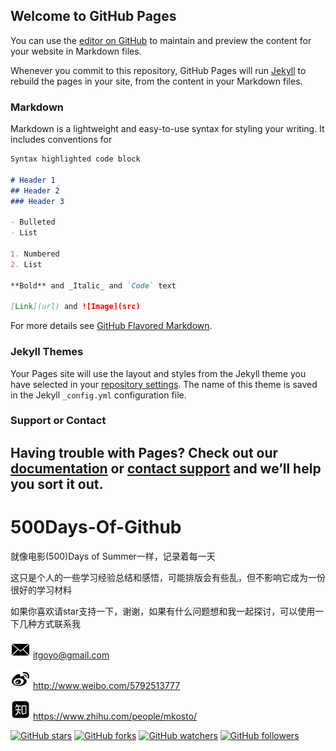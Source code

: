 ## Welcome to GitHub Pages

You can use the [editor on GitHub](https://github.com/itgoyo/500Days-Of-Github/edit/master/index.md) to maintain and preview the content for your website in Markdown files.

Whenever you commit to this repository, GitHub Pages will run [Jekyll](https://jekyllrb.com/) to rebuild the pages in your site, from the content in your Markdown files.

### Markdown

Markdown is a lightweight and easy-to-use syntax for styling your writing. It includes conventions for

```markdown
Syntax highlighted code block

# Header 1
## Header 2
### Header 3

- Bulleted
- List

1. Numbered
2. List

**Bold** and _Italic_ and `Code` text

[Link](url) and ![Image](src)
```

For more details see [GitHub Flavored Markdown](https://guides.github.com/features/mastering-markdown/).

### Jekyll Themes

Your Pages site will use the layout and styles from the Jekyll theme you have selected in your [repository settings](https://github.com/itgoyo/500Days-Of-Github/settings). The name of this theme is saved in the Jekyll `_config.yml` configuration file.

### Support or Contact

Having trouble with Pages? Check out our [documentation](https://help.github.com/categories/github-pages-basics/) or [contact support](https://github.com/contact) and we’ll help you sort it out.
------

# 500Days-Of-Github
就像电影(500)Days of Summer一样，记录着每一天

这只是个人的一些学习经验总结和感悟，可能排版会有些乱，但不影响它成为一份很好的学习材料

如果你喜欢请star支持一下，谢谢，如果有什么问题想和我一起探讨，可以使用一下几种方式联系我

![邮箱](/img/邮箱.png)    itgoyo@gmail.com

![微博](/img/微博.png)    http://www.weibo.com/5792513777

![知乎](/img/知乎.png)    https://www.zhihu.com/people/mkosto/

[![GitHub stars]( )](https://github.com/itgoyo/500Days-Of-Github) [![GitHub forks](https://img.shields.io/github/forks/itgoyo/500Days-Of-Github.svg?style=social&label=Fork)](https://github.com/itgoyo/500Days-Of-Github/fork) [![GitHub watchers](https://img.shields.io/github/watchers/itgoyo/500Days-Of-Github.svg?style=social&label=Watch)](https://github.com/itgoyo/500Days-Of-Github) [![GitHub followers](https://img.shields.io/github/followers/itgoyo.svg?style=social&label=Follow)](https://github.com/itgoyo/500Days-Of-Github)
